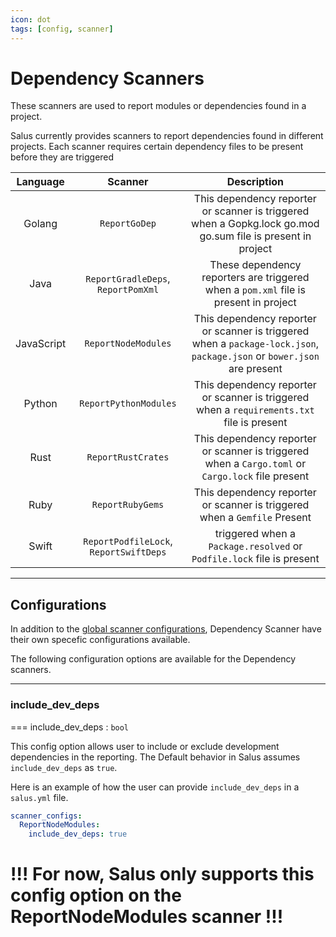 ```yaml
---
icon: dot
tags: [config, scanner]
---
```

# Dependency Scanners

These scanners are used to report modules or dependencies found in a project.  

Salus currently provides scanners to report dependencies found in different projects. Each scanner requires certain dependency files to be present before they are triggered

Language | Scanner | Description
:---: | :---: | :---:
Golang | `ReportGoDep`| This dependency reporter or scanner is triggered  when a Gopkg.lock go.mod go.sum file is present in project
Java | `ReportGradleDeps`, `ReportPomXml`  | These dependency reporters are triggered  when a `pom.xml` file is present in project 
JavaScript | `ReportNodeModules` | This dependency reporter or scanner is triggered  when a `package-lock.json`, `package.json` or `bower.json` are present
Python | `ReportPythonModules` | This dependency reporter or scanner is triggered  when a `requirements.txt` file is present
Rust | `ReportRustCrates` |  This dependency reporter or scanner is triggered  when a `Cargo.toml` or `Cargo.lock` file present
Ruby | `ReportRubyGems`  | This dependency reporter or scanner is triggered  when a `Gemfile` Present
Swift | `ReportPodfileLock`, `ReportSwiftDeps` | triggered  when a `Package.resolved` or `Podfile.lock` file is present


---
## Configurations

In addition to the [global scanner configurations](/configuration/scanners/), Dependency Scanner have their own specefic configurations available. 

The following configuration options are available for the Dependency scanners.

---
### include_dev_deps
=== include_dev_deps : `bool`

This config option allows user to include or exclude development dependencies in the reporting. The Default behavior in Salus assumes `include_dev_deps` as `true`.

Here is an example of how the user can provide `include_dev_deps` in a `salus.yml` file.


```yml
scanner_configs:
  ReportNodeModules:
    include_dev_deps: true
```
!!!
For now, Salus only supports this config option on the ReportNodeModules scanner
!!!
===
